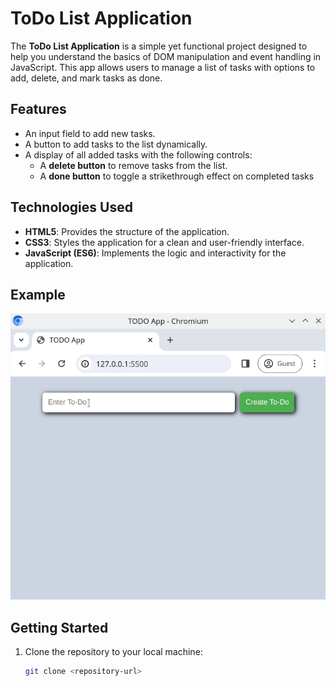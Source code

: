 # ToDo List Application

The **ToDo List Application** is a simple yet functional project designed to help you understand the basics of DOM manipulation and event handling in JavaScript. This app allows users to manage a list of tasks with options to add, delete, and mark tasks as done.

## Features
- An input field to add new tasks.
- A button to add tasks to the list dynamically.
- A display of all added tasks with the following controls:
  - A **delete button** to remove tasks from the list.
  - A **done button** to toggle a strikethrough effect on completed tasks

## Technologies Used
- **HTML5**: Provides the structure of the application.
- **CSS3**: Styles the application for a clean and user-friendly interface.
- **JavaScript (ES6)**: Implements the logic and interactivity for the application.

## Example

![Expected result](./reference.gif)



## Getting Started
1. Clone the repository to your local machine:
   ```bash
   git clone <repository-url>
   ```

